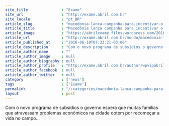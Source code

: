 ```yaml
---
site_title               : "Exame"
site_url                 : "http://exame.abril.com.br"
site_locale              : "pt_BR"
article_slug             : "macedonia-lanca-campanha-para-incentivar-o-retorno-ao-campo"
article_title            : "Macedônia lança campanha para incentivar o retorno ao campo"
article_image            : "https://abrilexame.files.wordpress.com/2016/09/size_960_16_9_migrantes-na-macedonia.jpg?quality=70&strip=all&w=960"
article_url              : "http://exame.abril.com.br/mundo/macedonia-lanca-campanha-para-incentivar-o-retorno-ao-campo/"
article_published_at     : "2016-06-10T07:33:21-03:00"
article_description      : "Com o novo programa de subsídios o governo espera que muitas famílias que atravessam problemas econômicos na cidade optem por recomeçar a vida no campo..."
article_author_name      : ""
article_author_image     : null
article_author_biography : null
article_author_profile   : "http://exame.abril.com.br/author/wpvipabril/"
article_author_facebook  : null
article_author_twitter   : null
category                 : ['news']
tags                     : ['Exame']
permalink                : "/:categories/macedonia-lanca-campanha-para-incentivar-o-retorno-ao-campo/"
layout                   : post
---
```


Com o novo programa de subsídios o governo espera que muitas famílias que atravessam problemas econômicos na cidade optem por recomeçar a vida no campo...

